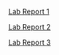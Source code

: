 [Lab Report 1](https://aalsadah.github.io/cse15l-lab-reports/Lab1.html)

[Lab Report 2](https://aalsadah.github.io/cse15l-lab-reports/Lab%20Report%202.html)

[Lab Report 3](https://aalsadah.github.io/cse15l-lab-reports/Lab3.html)

